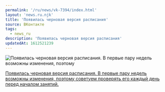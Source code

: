 ```yaml
---
permalink: '/ru/news/vk-7394/index.html'
layout: 'news.ru.njk'
title: 'Появилась черновая версия расписания'
source: ВКонтакте
tags:
  - news_ru
description: 'Появилась черновая версия расписания'
updatedAt: 1612521239
---
```

![Появилась черновая версия расписания. В первые пару недель возможны изменения, поэтому](https://sun9-41.userapi.com/sun9-10/x0EZnzXhhNoPkuaRPiJaTB_RfXIDqZzxi96cZA/MuyRjlBQDsQ.jpg)

[Появилась черновая версия расписания. В первые пару недель возможны изменения, поэтому советуем проверять его каждый день перед началом занятий.](https://docs.google.com/spreadsheets/d/1nJ7-eGB-gYJNgm5CTqodenKnUSQlhMeFs2gVLuyxEsM/edit#gid=456686889)
